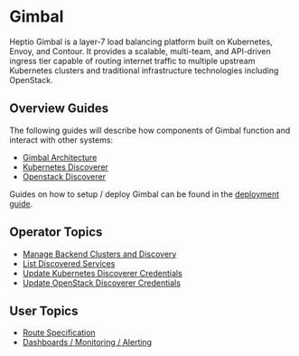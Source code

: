 # Gimbal

Heptio Gimbal is a layer-7 load balancing platform built on Kubernetes, Envoy, and Contour.  It provides a scalable, multi-team, and API-driven ingress tier capable of routing internet traffic to multiple upstream Kubernetes clusters and traditional infrastructure technologies including OpenStack.

## Overview Guides

The following guides will describe how components of Gimbal function and interact with other systems:

- [Gimbal Architecture](gimbal-architecture.md)
- [Kubernetes Discoverer](kubernetes-discoverer.md)
- [Openstack Discoverer](openstack-discoverer.md)

Guides on how to setup / deploy Gimbal can be found in the [deployment guide](../deployment/README.md). 

## Operator Topics

- [Manage Backend Clusters and Discovery](manage-backends.md)
- [List Discovered Services](list-discovered-services.md)
- [Update Kubernetes Discoverer Credentials](kubernetes-discoverer.md#updating-credentials)
- [Update OpenStack Discoverer Credentials](openstack-discoverer.md#updating-credentials)

## User Topics

- [Route Specification](route.md)
- [Dashboards / Monitoring / Alerting](monitoring.md)
